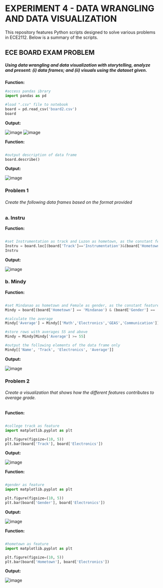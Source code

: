 # EXPERIMENT 4 - DATA WRANGLING AND DATA VISUALIZATION 

This repository features Python scripts designed to solve various problems in ECE2112. Below is a summary of the scripts. 

## ECE BOARD EXAM PROBLEM
  ##### Using data wrangling and data visualization with storytelling, analyze and present: (i) data frames; and (ii) visuals using the dataset given.

**Function:**

```python
#access pandas ibrary 
import pandas as pd

#load ".csv" file to notebook
board = pd.read_csv('board2.csv')
board

```
**Output:**

![image](https://github.com/user-attachments/assets/ad93cf9c-33d6-4dcb-8940-f44131423ee8)
![image](https://github.com/user-attachments/assets/5e76c488-912e-44be-8891-c7e8605fffea)

**Function:**
```python

#output description of data frame
board.describe()
```

**Output:**

![image](https://github.com/user-attachments/assets/acc891d7-2c19-40f8-865b-b3e24b02d60f)


### Problem 1
###### Create the following data frames based on the format provided 

### a. Instru 

**Function:**
```python

#set Instrumentation as track and Luzon as hometown, as the constant features for data wrangling 
Instru = board.loc[(board['Track']=='Instrumentation')&(board['Hometown']=='Luzon')&(board['Electronics']>70), ['Name', 'GEAS', 'Electronics']]
Instru

```

**Output:**

![image](https://github.com/user-attachments/assets/5df7843c-a58e-4f66-8a19-143f44081f3b)

### b. Mindy

**Function:**
```python

#set Mindanao as hometown and Female as gender, as the constant features for data wrangling 
Mindy = board[(board['Hometown'] == 'Mindanao') & (board['Gender'] == 'Female')].copy()

#calculate the average
Mindy['Average'] = Mindy[['Math','Electronics','GEAS','Communication']].mean(axis=1)

#store rows with averages 55 and above
Mindy = Mindy[Mindy['Average'] >= 55]

#output the following elements of the data frame only 
Mindy[['Name', 'Track', 'Electronics', 'Average']]

```

**Output:**

![image](https://github.com/user-attachments/assets/c35aad0c-1199-4514-a2df-127baa6c7bbc)


### Problem 2

###### Create a visualization that shows how the different features contributes to average grade. 

**Function:**

```python

#college track as feature
import matplotlib.pyplot as plt

plt.figure(figsize=(10, 5))
plt.bar(board['Track'], board['Electronics'])

```

**Output:** 

![image](https://github.com/user-attachments/assets/77e89088-0d33-4d0f-b167-00f90e46c150)

**Function:**

```python

#gender as feature
import matplotlib.pyplot as plt

plt.figure(figsize=(10, 5))
plt.bar(board['Gender'], board['Electronics'])

```

**Output:** 

![image](https://github.com/user-attachments/assets/76bb7ee0-7783-4fc2-8dcc-98a489d09f69)


**Function:**

```python

#hometown as feature
import matplotlib.pyplot as plt

plt.figure(figsize=(10, 5))
plt.bar(board['Hometown'], board['Electronics'])

```

**Output:** 

![image](https://github.com/user-attachments/assets/3365e9f0-131f-4db8-901b-f81b0bce5b27)


  

